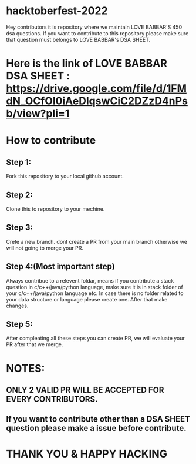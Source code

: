# hacktoberfest-2022

Hey contributors it is repository where we maintain LOVE BABBAR'S 450 dsa questions. If you want to contribute to this repository please make sure that question must belongs to LOVE BABBAR's DSA SHEET. 

# Here is the link of LOVE BABBAR DSA SHEET :  https://drive.google.com/file/d/1FMdN_OCfOI0iAeDlqswCiC2DZzD4nPsb/view?pli=1


# How to contribute

## Step 1:

Fork this repository to your local github account.

## Step 2:

Clone this to repository to your mechine.

## Step 3:

Crete a new branch. dont create a PR from your main branch otherwise we will not going to merge your PR.

## Step 4:(Most important step)

Always contribue to a relevent foldar, means if you contribute a stack question in c/c++/java/python language, make sure it is in stack folder of your c/c++/java/python language etc. In case there is no folder related to your data structure or language please create one. After that make changes.

## Step 5:

After compleating all these steps you can create PR, we will evaluate your PR after that we merge.

# NOTES:

## ONLY 2 VALID PR WILL BE ACCEPTED FOR EVERY CONTRIBUTORS.
## If you want to contribute other than a DSA SHEET question please make a issue before contribute.

# THANK YOU & HAPPY HACKING
